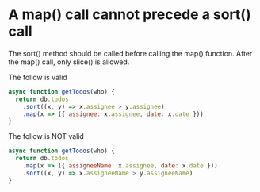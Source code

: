 A map() call cannot precede a sort() call
===========================================
The sort() method should be called before calling the map() function. After the map() call, only slice() is allowed. 

The follow is valid
```javascript
async function getTodos(who) {
  return db.todos
    .sort((x, y) => x.assignee > y.assignee)
    .map(x => ({ assignee: x.assignee, date: x.date }))
}
```

The follow is NOT valid
```javascript
async function getTodos(who) {
  return db.todos
    .map(x => ({ assigneeName: x.assignee, date: x.date }))
    .sort((x, y) => x.assigneeName > y.assigneeName)    
}
```
